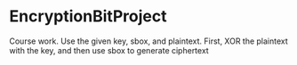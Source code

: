 # EncryptionBitProject
Course work. Use the given key, sbox, and plaintext. First, XOR the plaintext with the key, and then use sbox to generate ciphertext
